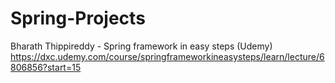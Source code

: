 # Spring-Projects
Bharath Thippireddy - Spring framework in easy steps (Udemy)
https://dxc.udemy.com/course/springframeworkineasysteps/learn/lecture/6806856?start=15

